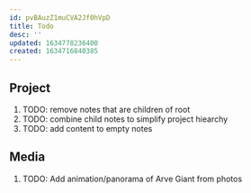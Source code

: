 ```yaml
---
id: pvBAuzZ1muCVA2Jf0hVpD
title: Todo
desc: ''
updated: 1634778236400
created: 1634716840385
---
```


## Project

1. TODO: remove notes that are children of root
2. TODO: combine child notes to simplify project hiearchy
3. TODO: add content to empty notes


## Media

1. TODO: Add animation/panorama of Arve Giant from photos
